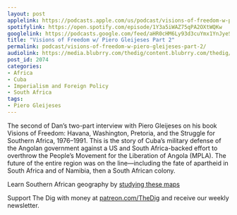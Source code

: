 ```yaml
---
layout: post
applelink: https://podcasts.apple.com/us/podcast/visions-of-freedom-w-piero-gleijeses-part-2/id1043245989?i=1000542960418
spotifylink: https://open.spotify.com/episode/1Y3a5iWAZ75qPA2OXtWQKw
googlelink: https://podcasts.google.com/feed/aHR0cHM6Ly93d3cuYmx1YnJyeS5jb20vZmVlZHMvdGhlZGlnLnhtbA/episode/aHR0cHM6Ly93d3cudGhlZGlncmFkaW8uY29tLz9wPTIwNzQ?sa=X&ved=0CAUQkfYCahcKEwi44f7r1b-AAxUAAAAAHQAAAAAQNg
title: "Visions of Freedom w/ Piero Gleijeses Part 2"
permalink: podcast/visions-of-freedom-w-piero-gleijeses-part-2/
audiolink: https://media.blubrry.com/thedig/content.blubrry.com/thedig/The_Dig-EP_333-Piero.mp3
post_id: 2074
categories: 
- Africa
- Cuba
- Imperialism and Foreign Policy
- South Africa
tags: 
- Piero Gleijeses
---
```


The second of Dan’s two-part interview with Piero Gleijeses on his book Visions of Freedom: Havana, Washington, Pretoria, and the Struggle for Southern Africa, 1976–1991. This is the story of Cuba’s military defense of the Angolan government against a US and South Africa-backed effort to overthrow the People’s Movement for the Liberation of Angola (MPLA). The future of the entire region was on the line—including the fate of apartheid in South Africa and of Namibia, then a South African colony.

Learn Southern African geography by [studying these maps](https://thedig.blubrry.net/visions-of-freedom-maps/)

Support The Dig with money at [patreon.com/TheDig](http://www.patreon.com/TheDig)  and receive our weekly newsletter.